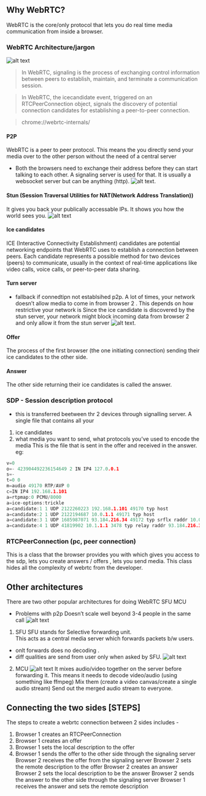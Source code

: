 ## Why WebRTC?
WebRTC is the core/only protocol that lets you do real time media communication from inside a browser.

### WebRTC Architecture/jargon
![alt text](arch2.png)

 >  In WebRTC, signaling is the process of exchanging control information between peers to establish, maintain, and terminate a communication session.

> In WebRTC, the icecandidate event, triggered on an RTCPeerConnection object, signals the discovery of potential connection candidates for establishing a peer-to-peer connection.


> chrome://webrtc-internals/

#### P2P
WebRTC is a peer to peer protocol. This means the you directly send your media over to the other person without the need of a central server
- Both the browsers need to exchange their address before they can start talking to each other. A signaling server is used for that. 
It is usually a websocket server but can be anything (http).
![alt text](image.png).

#### Stun (Session Traversal Utilities for NAT(Network Address Translation))
It gives you back your publically accessable IPs. It shows you how the world sees you.
![alt text](image-1.png)


#### Ice candidates
ICE (Interactive Connectivity Establishment) candidates are potential networking endpoints that WebRTC uses to establish a connection between peers. Each candidate represents a possible method for two devices (peers) to communicate, usually in the context of real-time applications like video calls, voice calls, or peer-to-peer data sharing.


#### Turn server
- fallback if connedtipn not establsihed p2p.
A lot of times, your network doesn’t allow media to come in from browser 2 . This depends on how restrictive your network is 
Since the ice candidate is discovered by the stun server, your network might block incoming data from browser 2 and only allow it from the stun server
![alt text](image-2.png).

#### Offer
The process of the first browser (the one initiating connection) sending their ice candidates to the other side.

#### Answer
The other side returning their ice candidates is called the answer.


### SDP - Session description protocol
- this is transferred beetween thr 2 devices through signalling server. 
A single file that contains all your 
1. ice candidates
2. what media you want to send, what protocols you’ve used to encode the media
This is the file that is sent in the offer and received in the answer.
eg:
```c 
v=0
o=- 423904492236154649 2 IN IP4 127.0.0.1
s=-
t=0 0
m=audio 49170 RTP/AVP 0
c=IN IP4 192.168.1.101
a=rtpmap:0 PCMU/8000
a=ice-options:trickle
a=candidate:1 1 UDP 2122260223 192.168.1.101 49170 typ host
a=candidate:2 1 UDP 2122194687 10.0.1.1 49171 typ host
a=candidate:3 1 UDP 1685987071 93.184.216.34 49172 typ srflx raddr 10.0.1.1 rport 49171
a=candidate:4 1 UDP 41819902 10.1.1.1 3478 typ relay raddr 93.184.216.34 rport 49172
```


### RTCPeerConnection (pc, peer connection)
This is a class that the browser provides you with which gives you access to the sdp, lets you create answers / offers , lets you send media.
This class hides all the complexity of webrtc from the developer.


## Other architectures
There are two other popular architectures for doing WebRTC
SFU
MCU
- Problems with p2p
Doesn’t scale well beyond 3-4 people in the same call
![alt text](image-3.png)

1. SFU
SFU stands for Selective forwarding unit.  
This acts as a central media server which forwards packets b/w users.
- onlt forwards does no decoding .
- diff qualities are send from user only when asked by SFU.
![alt text](image-4.png)

2. MCU
![alt text](image-5.png)
It mixes audio/video together on the server before forwarding it. 
This means it needs to
decode video/audio (using something like ffmpeg)
Mix them (create a video canvas/create a single audio stream)
Send out the merged audio stream to everyone.




## Connecting the two sides   [STEPS]
The steps to create a webrtc connection between 2 sides includes - 
 
1. Browser 1 creates an RTCPeerConnection
2. Browser 1 creates an offer
3. Browser 1 sets the local description to the offer
4. Browser 1 sends the offer to the other side through the signaling server
Browser 2 receives the offer from the signaling server
Browser 2 sets the remote description to the offer
Browser 2 creates an answer
Browser 2 sets the local description to be the answer
Browser 2 sends the answer to the other side through the signaling server
Browser 1 receives the answer and sets the remote description
